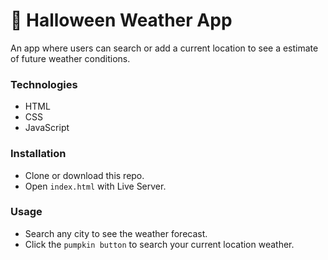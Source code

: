 # 👻 Halloween Weather App 

An app where users can search or add a current location to see a estimate of future weather conditions.

### Technologies

- HTML
- CSS
- JavaScript

### Installation

- Clone or download this repo.
- Open `index.html` with Live Server.

### Usage

- Search any city to see the weather forecast.
- Click the `pumpkin button` to search your current location weather.
